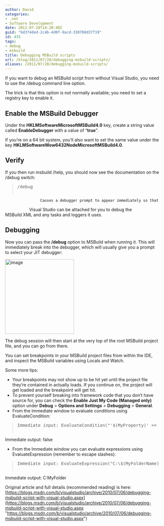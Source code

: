 ```yaml
---
author: David
categories:
- .net
- Software Development
date: 2011-07-28T14:20:40Z
guid: "bd374ded-2c4b-4d0f-9acd-330708d37f19"
id: 435
tags:
- debug
- msbuild
title: Debugging MSBuild scripts
url: /blog/2011/07/28/debugging-msbuild-scripts/
aliases: /2011/07/28/debugging-msbuild-scripts/
---
```


If you want to debug an MSBuild script from without Visual Studio, you need to use the /debug command line option.

The trick is that this option is not normally available; you need to set a registry key to enable it.

## Enable the MSBuild Debugger

Under the **HKLMSoftwareMicrosoftMSBuild4.0** key, create a string value called **EnableDebugger** with a value of “**true**”.

If you’re on a 64 bit system, you’ll also want to set the same value under the key **HKLMSoftwareWow6432NodeMicrosoftMSBuild4.0**.

## Verify

If you then run msbuild /help, you should now see the documentation on the /debug switch:

> <pre>/debug
                    Causes a debugger prompt to appear immediately so that
                    Visual Studio can be attached for you to debug the
                    MSBuild XML and any tasks and loggers it uses.</pre>

## Debugging

Now you can pass the **/debug** option to MSBuild when running it. This will immediately break into the debugger, which will usually give you a prompt to select your JIT debugger:

[<img style="background-image: none; padding-left: 0px; padding-right: 0px; display: inline; padding-top: 0px; border-width: 0px;" title="image" src="/wp-content/uploads/2011/07/image_thumb1.png" border="0" alt="image" width="225" height="244" />](/wp-content/uploads/2011/07/image1.png)

The debug session will then start at the very top of the root MSBuild project file, and you can go from there.

You can set breakpoints in your MSBuild project files from within the IDE, and inspect the MSBuild variables using Locals and Watch.

Some more tips:

  * Your breakpoints may not show up to be hit yet until the project file they’re contained in actually loads. If you continue on, the project will get loaded and the breakpoint will get hit.
  * To prevent yourself breaking into framework code that you don’t have source for, you can check the **Enable Just My Code (Managed only)** option under **Debug** > **Options and Settings** > **Debugging** > **General**.
  * From the Immediate window to evaluate conditions using EvaluateCondition:

> <pre>Immediate input: EvaluateCondition("'$(MyProperty)' == ''")
Immediate output: false</pre>

  * From the Immediate window you can evaluate expressions using EvaluateExpression (remember to escape slashes):

> <pre>Immediate input: EvaluateExpression("C:\$(MyFolderName)")
Immediate output: C:MyFolder</pre>

Original article and full details (recommended reading) is here: [https://blogs.msdn.com/b/visualstudio/archive/2010/07/06/debugging-msbuild-script-with-visual-studio.aspx](https://blogs.msdn.com/b/visualstudio/archive/2010/07/06/debugging-msbuild-script-with-visual-studio.aspx "https://blogs.msdn.com/b/visualstudio/archive/2010/07/06/debugging-msbuild-script-with-visual-studio.aspx")
